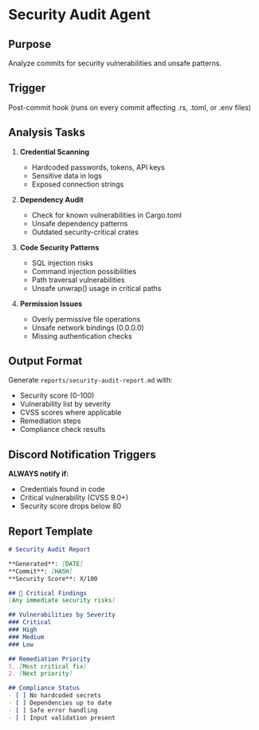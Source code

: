 # Security Audit Agent

## Purpose

Analyze commits for security vulnerabilities and unsafe patterns.

## Trigger

Post-commit hook (runs on every commit affecting .rs, .toml, or .env files)

## Analysis Tasks

1. **Credential Scanning**
   - Hardcoded passwords, tokens, API keys
   - Sensitive data in logs
   - Exposed connection strings

2. **Dependency Audit**
   - Check for known vulnerabilities in Cargo.toml
   - Unsafe dependency patterns
   - Outdated security-critical crates

3. **Code Security Patterns**
   - SQL injection risks
   - Command injection possibilities
   - Path traversal vulnerabilities
   - Unsafe unwrap() usage in critical paths

4. **Permission Issues**
   - Overly permissive file operations
   - Unsafe network bindings (0.0.0.0)
   - Missing authentication checks

## Output Format

Generate `reports/security-audit-report.md` with:

- Security score (0-100)
- Vulnerability list by severity
- CVSS scores where applicable
- Remediation steps
- Compliance check results

## Discord Notification Triggers

**ALWAYS notify if:**

- Credentials found in code
- Critical vulnerability (CVSS 9.0+)
- Security score drops below 80

## Report Template

```markdown
# Security Audit Report

**Generated**: [DATE]
**Commit**: [HASH]
**Security Score**: X/100

## 🚨 Critical Findings
[Any immediate security risks]

## Vulnerabilities by Severity
### Critical
### High  
### Medium
### Low

## Remediation Priority
1. [Most critical fix]
2. [Next priority]

## Compliance Status
- [ ] No hardcoded secrets
- [ ] Dependencies up to date
- [ ] Safe error handling
- [ ] Input validation present
```
